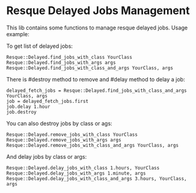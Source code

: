 # Resque Delayed Jobs Management #

This lib contains some functions to manage resque delayed jobs. Usage example:

To get list of delayed jobs:

```
Resque::Delayed.find_jobs_with_class YourClass
Resque::Delayed.find_jobs_with_args args
Resque::Delayed.find_jobs_with_class_and_args YourClass, args
```

There is #destroy method to remove and #delay method to delay a job:
```
delayed_fetch_jobs = Resque::Delayed.find_jobs_with_class_and_args YourClass, args
job = delayed_fetch_jobs.first
job.delay 1.hour
job.destroy
```

You can also destroy jobs by class or ags:
```
Resque::Delayed.remove_jobs_with_class YourClass
Resque::Delayed.remove_jobs_with_args args
Resque::Delayed.remove_jobs_with_class_and_args YourClass, args
```

And delay jobs by class or args:
```
Resque::Delayed.delay_jobs_with_class 1.hours, YourClass
Resque::Delayed.delay_jobs_with_args 1.minute, args
Resque::Delayed.delay_jobs_with_class_and_args 3.hours, YourClass, args
```